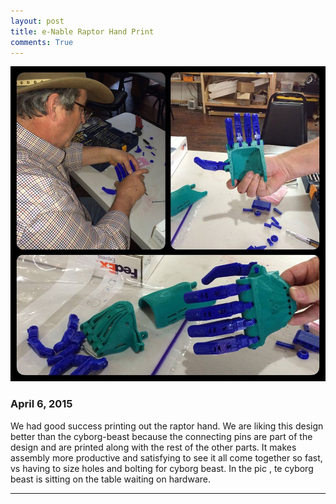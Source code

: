 ```yaml
---
layout: post
title: e-Nable Raptor Hand Print
comments: True
---
```


![Raptor hand](https://github.com/tanju-b/tanju-b.github.io/blob/master/_posts/Images/Raptor-Hand-print.jpg?raw=true "Raptor hand print")

### April 6, 2015

We had good success printing out the raptor hand. We are liking this design better than the cyborg-beast because the connecting pins are part of the design and are printed along with the rest of the other parts. It makes assembly more productive and satisfying to see it all come together so fast, vs having to size holes and bolting for cyborg beast. In the pic , te cyborg beast is sitting on the table waiting on hardware.


***


